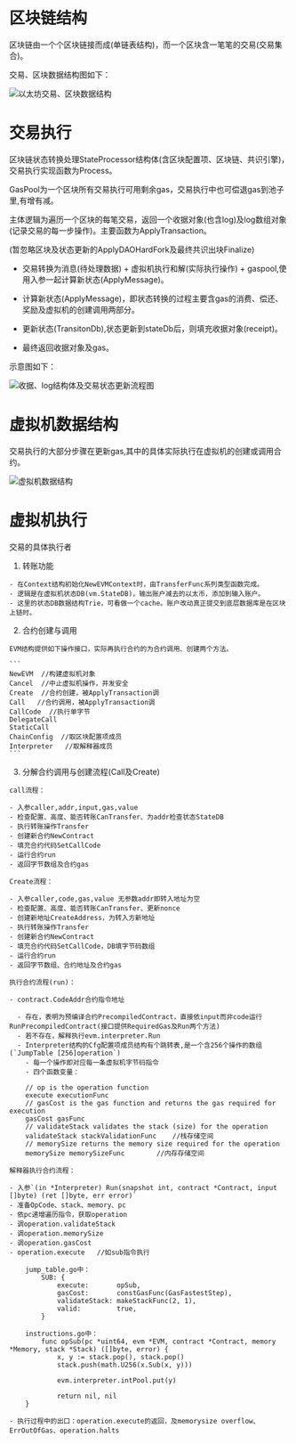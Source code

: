 # 区块链结构

区块链由一个个区块链接而成(单链表结构)，而一个区块含一笔笔的交易(交易集合)。

交易、区块数据结构图如下：

![以太坊交易、区块数据结构](https://github.com/chuchenxihyl/chuchenxihyl.github.io/blob/master/pic/%E4%BB%A5%E5%A4%AA%E5%9D%8A%E4%BA%A4%E6%98%93%E3%80%81%E5%8C%BA%E5%9D%97%E6%95%B0%E6%8D%AE%E7%BB%93%E6%9E%84.jpg)

# 交易执行

区块链状态转换处理StateProcessor结构体(含区块配置项、区块链、共识引擎)，交易执行实现函数为Process。

GasPool为一个区块所有交易执行可用剩余gas，交易执行中也可偿退gas到池子里,有增有减。

主体逻辑为遍历一个区块的每笔交易，返回一个收据对象(也含log)及log数组对象(记录交易的每一步操作)。主要函数为ApplyTransaction。

  (暂忽略区块及状态更新的ApplyDAOHardFork及最终共识出块Finalize)

- 交易转换为消息(待处理数据) + 虚拟机执行和解(实际执行操作) + gaspool,使用入参一起计算新状态(ApplyMessage)。

- 计算新状态(ApplyMessage)，即状态转换的过程主要含gas的消费、偿还、奖励及虚拟机的创建调用两部分。

- 更新状态(TransitonDb),状态更新到stateDb后，则填充收据对象(receipt)。

- 最终返回收据对象及gas。

示意图如下：

![收据、log结构体及交易状态更新流程图](https://github.com/chuchenxihyl/chuchenxihyl.github.io/blob/master/pic/%E6%94%B6%E6%8D%AE%E3%80%81log%E7%BB%93%E6%9E%84%E4%BD%93%E5%8F%8A%E4%BA%A4%E6%98%93%E7%8A%B6%E6%80%81%E6%9B%B4%E6%96%B0%E6%B5%81%E7%A8%8B%E5%9B%BE.jpg)

# 虚拟机数据结构

交易执行的大部分步骤在更新gas,其中的具体实际执行在虚拟机的创建或调用合约。

![虚拟机数据结构](https://github.com/chuchenxihyl/chuchenxihyl.github.io/blob/master/pic/%E8%99%9A%E6%8B%9F%E6%9C%BA%E6%95%B0%E6%8D%AE%E7%BB%93%E6%9E%84.jpg)

# 虚拟机执行

  交易的具体执行者


  1. 转账功能  

    - 在Context结构初始化NewEVMContext时，由TransferFunc系列类型函数完成。
    - 逻辑是在虚拟机状态DB(vm.StateDB)，输出账户减去的以太币，添加到输入账户。
    - 这里的状态DB数据结构Trie，可看做一个cache。账户改动真正提交到底层数据库是在区块上链时。

  2. 合约创建与调用

    EVM结构提供如下操作接口，实际再执行合约的为合约调用、创建两个方法。

    ```
    NewEVM  //构建虚拟机对象
    Cancel  //中止虚拟机操作，并发安全
    Create  //合约创建，被ApplyTransaction调
    Call   //合约调用，被ApplyTransaction调
    CallCode  //执行单字节
    DelegateCall
    StaticCall
    ChainConfig  //取区块配置项成员
    Interpreter   //取解释器成员
    ```

  3. 分解合约调用与创建流程(Call及Create)

    call流程：
    
    - 入参caller,addr,input,gas,value
    - 检查配置、高度、能否转账CanTransfer、为addr检查状态StateDB
    - 执行转账操作Transfer
    - 创建新合约NewContract
    - 填充合约代码SetCallCode
    - 运行合约run
    - 返回字节数组及合约gas

    Create流程：

    - 入参caller,code,gas,value 无参数addr即转入地址为空
    - 检查配置、高度、能否转账CanTransfer、更新nonce
    - 创建新地址CreateAddress，为转入方新地址
    - 执行转账操作Transfer
    - 创建新合约NewContract
    - 填充合约代码SetCallCode，DB填字节码数组
    - 运行合约run
    - 返回字节数组、合约地址及合约gas

    执行合约流程(run)：
    
    - contract.CodeAddr合约指令地址

      - 存在，表明为预编译合约PrecompiledContract，直接依input而非code运行RunPrecompiledContract(接口提供RequiredGas及Run两个方法)
      - 若不存在，解释执行evm.interpreter.Run
      - Interpreter结构的Cfg配置项成员结构有个跳转表,是一个含256个操作的数组(`JumpTable [256]operation`)
        - 每一个操作即对应每一条虚拟机字节码指令
        - 四个函数变量：
```
    // op is the operation function
	execute executionFunc
	// gasCost is the gas function and returns the gas required for execution
	gasCost gasFunc
	// validateStack validates the stack (size) for the operation
	validateStack stackValidationFunc    //栈存储空间
	// memorySize returns the memory size required for the operation
	memorySize memorySizeFunc        //内存存储空间
```

    解释器执行合约流程：

    - 入参`(in *Interpreter) Run(snapshot int, contract *Contract, input []byte) (ret []byte, err error)`
    - 准备OpCode、stack、memory、pc
    - 依pc递增遍历指令，获取operation
    - 调operation.validateStack   
    - 调operation.memorySize
    - 调operation.gasCost
    - operation.execute   //如sub指令执行
```
    jump_table.go中：
    	SUB: {
			execute:       opSub,
			gasCost:       constGasFunc(GasFastestStep),
			validateStack: makeStackFunc(2, 1),
			valid:         true,
		}

    instructions.go中：
        func opSub(pc *uint64, evm *EVM, contract *Contract, memory *Memory, stack *Stack) ([]byte, error) {
	        x, y := stack.pop(), stack.pop()
	        stack.push(math.U256(x.Sub(x, y)))

	        evm.interpreter.intPool.put(y)

	        return nil, nil
    }
```
    - 执行过程中的出口：operation.execute的返回，及memorysize overflow、ErrOutOfGas、operation.halts









